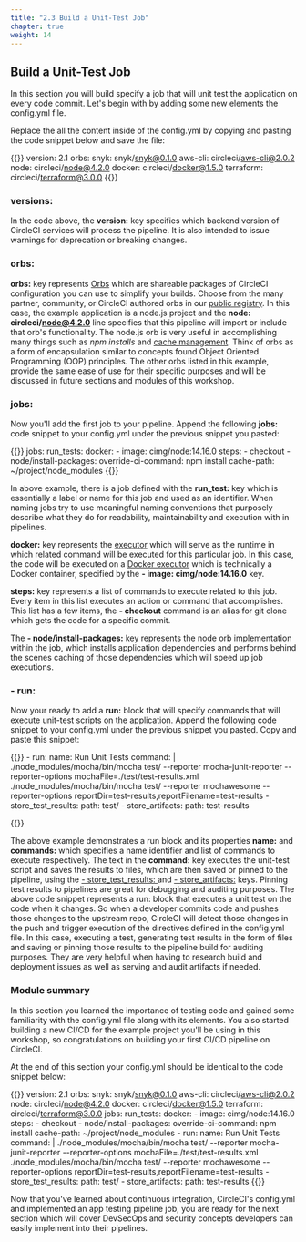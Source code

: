 ```yaml
---
title: "2.3 Build a Unit-Test Job"
chapter: true
weight: 14
---
```


## Build a Unit-Test Job

In this section you will build specify a job that will unit test the application on every code commit. Let's begin with by adding some new elements the config.yml file.

Replace the all the content inside of the config.yml by copying and pasting the code snippet below and save the file:

{{<highlight yaml>}}
version: 2.1
orbs:
  snyk: snyk/snyk@0.1.0
  aws-cli: circleci/aws-cli@2.0.2
  node: circleci/node@4.2.0
  docker: circleci/docker@1.5.0
  terraform: circleci/terraform@3.0.0
{{</highlight>}}

### versions:

In the code above, the **version:** key specifies which backend version of CircleCI services will process the pipeline. It is also intended to issue warnings for deprecation or breaking changes.

### orbs:

**orbs:** key represents [Orbs][2] which are shareable packages of CircleCI configuration you can use to simplify your builds. Choose from the many partner, community, or CircleCI authored orbs in our [public registry][3]. In this case, the example application is a node.js project and the **node: circleci/node@4.2.0** line specifies that this pipeline will import or include that orb's functionality. The node.js orb is very useful in accomplishing many things such as *npm installs* and [cache management][4]. Think of orbs as a form of encapsulation similar to concepts found Object Oriented Programming (OOP) principles. The other orbs listed in this example, provide the same ease of use for their specific purposes and will be discussed in future sections and modules of this workshop.

### jobs:

Now you'll add the first job to your pipeline. Append the following **jobs:** code snippet to your config.yml under the previous snippet you pasted:

{{<highlight yaml>}}
jobs:
  run_tests:
    docker:
      - image: cimg/node:14.16.0
    steps:
      - checkout
      - node/install-packages:
          override-ci-command: npm install
          cache-path: ~/project/node_modules
{{</highlight>}}

In above example, there is a job defined with the **run_test:** key which is essentially a label or name for this job and used as an identifier. When naming jobs try to use meaningful naming conventions that purposely  describe what they do for readability, maintainability and execution with in pipelines.

**docker:** key represents the [executor][7] which will serve as the runtime in which related command will be executed for this particular job. In this case, the code will be executed on a [Docker executor][8] which is technically a Docker container, specified by the **- image: cimg/node:14.16.0** key.

**steps:** key represents a list of commands to execute related to this job. Every item in this list executes an action or command that accomplishes. This list has a few items, the **- checkout** command is an alias for git clone which gets the code for a specific commit.

The **- node/install-packages:** key represents the node orb implementation within the job, which installs application dependencies and performs behind the scenes caching of those dependencies which will speed up job executions.

### - run:

Now your ready to add a **run:** block that will specify commands that will execute unit-test scripts on the application. Append the following code snippet to your config.yml under the previous snippet you pasted. Copy and paste this snippet:

{{<highlight yaml>}}
      - run:
          name: Run Unit Tests
          command: |
            ./node_modules/mocha/bin/mocha test/ --reporter mocha-junit-reporter --reporter-options mochaFile=./test/test-results.xml
            ./node_modules/mocha/bin/mocha test/ --reporter mochawesome --reporter-options reportDir=test-results,reportFilename=test-results
      - store_test_results:
          path: test/
      - store_artifacts:
          path: test-results
    
{{</highlight>}}

The above example demonstrates a run block and its properties **name:** and **commands:** which specifies a name identifier and list of commands to execute respectively. The text in the **command:** key executes the unit-test script and saves the results to files, which are then saved or pinned to the pipeline, using the [- store_test_results: ][6] and [- store_artifacts:][5] keys. Pinning test results to pipelines are great for debugging and auditing purposes.  The above code snippet represents a run: block that executes a unit test on the code when it changes. So when a developer commits code and pushes those changes to the upstream repo, CircleCI will detect those changes in the push and trigger execution of the directives defined in the config.yml file. In this case, executing a test, generating test results in the form of files and saving or pinning those results to the pipeline build for auditing purposes. They are very helpful when having to research build and deployment issues as well as serving and audit artifacts if needed.

### Module summary

In this section you learned the importance of testing code and gained some familiarity with the config.yml file along with its elements. You also started building a new CI/CD for the example project you'll be using in this workshop, so congratulations on building your first CI/CD pipeline on CircleCI.

At the end of this section your config.yml should be identical to the code snippet below:

{{<highlight yaml>}}
version: 2.1
orbs:
  snyk: snyk/snyk@0.1.0
  aws-cli: circleci/aws-cli@2.0.2
  node: circleci/node@4.2.0
  docker: circleci/docker@1.5.0
  terraform: circleci/terraform@3.0.0
jobs:
  run_tests:
    docker:
      - image: cimg/node:14.16.0
    steps:
      - checkout
      - node/install-packages:
          override-ci-command: npm install
          cache-path: ~/project/node_modules
      - run:
          name: Run Unit Tests
          command: |
            ./node_modules/mocha/bin/mocha test/ --reporter mocha-junit-reporter --reporter-options mochaFile=./test/test-results.xml
            ./node_modules/mocha/bin/mocha test/ --reporter mochawesome --reporter-options reportDir=test-results,reportFilename=test-results
      - store_test_results:
          path: test/
      - store_artifacts:
          path: test-results
{{</highlight>}}

Now that you've learned about continuous integration, CircleCI's config.yml and implemented an app testing pipeline job, you are ready for the next section which will cover DevSecOps and security concepts developers can easily implement into their pipelines.


<!-- URL Links index -->
[1]: https://github.com/CircleCI-Public/aws-circleci-modernization-workshop-code
[2]: https://circleci.com/docs/2.0/orb-intro/
[3]: https://circleci.com/developer/orbs
[4]: https://circleci.com/docs/2.0/persist-data/#caching-strategies
[5]: https://circleci.com/docs/2.0/configuration-reference/#storeartifacts
[6]: https://circleci.com/docs/2.0/configuration-reference/#storetestresults
[7]: https://circleci.com/docs/2.0/configuration-reference/#executors-requires-version-21
[8]: https://circleci.com/docs/2.0/configuration-reference/#docker-executor
